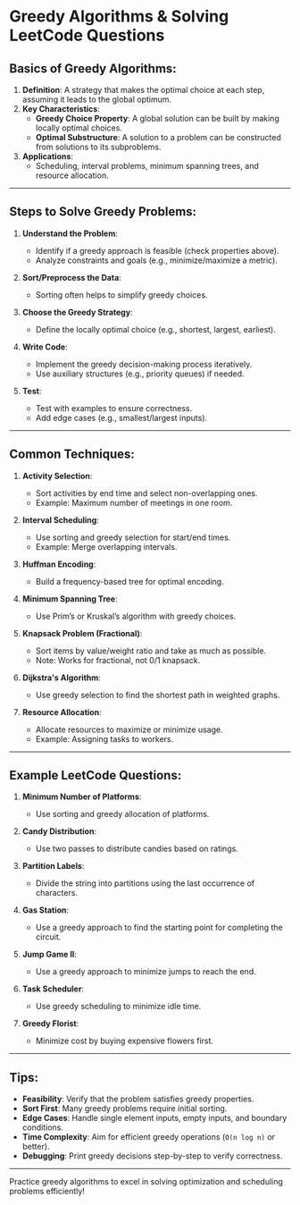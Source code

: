 
# Greedy Algorithms & Solving LeetCode Questions

## Basics of Greedy Algorithms:
1. **Definition**: A strategy that makes the optimal choice at each step, assuming it leads to the global optimum.
2. **Key Characteristics**:
   - **Greedy Choice Property**: A global solution can be built by making locally optimal choices.
   - **Optimal Substructure**: A solution to a problem can be constructed from solutions to its subproblems.
3. **Applications**:
   - Scheduling, interval problems, minimum spanning trees, and resource allocation.

---

## Steps to Solve Greedy Problems:
1. **Understand the Problem**:
   - Identify if a greedy approach is feasible (check properties above).
   - Analyze constraints and goals (e.g., minimize/maximize a metric).

2. **Sort/Preprocess the Data**:
   - Sorting often helps to simplify greedy choices.

3. **Choose the Greedy Strategy**:
   - Define the locally optimal choice (e.g., shortest, largest, earliest).

4. **Write Code**:
   - Implement the greedy decision-making process iteratively.
   - Use auxiliary structures (e.g., priority queues) if needed.

5. **Test**:
   - Test with examples to ensure correctness.
   - Add edge cases (e.g., smallest/largest inputs).

---

## Common Techniques:
1. **Activity Selection**:
   - Sort activities by end time and select non-overlapping ones.
   - Example: Maximum number of meetings in one room.

2. **Interval Scheduling**:
   - Use sorting and greedy selection for start/end times.
   - Example: Merge overlapping intervals.

3. **Huffman Encoding**:
   - Build a frequency-based tree for optimal encoding.

4. **Minimum Spanning Tree**:
   - Use Prim’s or Kruskal’s algorithm with greedy choices.

5. **Knapsack Problem (Fractional)**:
   - Sort items by value/weight ratio and take as much as possible.
   - Note: Works for fractional, not 0/1 knapsack.

6. **Dijkstra's Algorithm**:
   - Use greedy selection to find the shortest path in weighted graphs.

7. **Resource Allocation**:
   - Allocate resources to maximize or minimize usage.
   - Example: Assigning tasks to workers.

---

## Example LeetCode Questions:
1. **Minimum Number of Platforms**:
   - Use sorting and greedy allocation of platforms.

2. **Candy Distribution**:
   - Use two passes to distribute candies based on ratings.

3. **Partition Labels**:
   - Divide the string into partitions using the last occurrence of characters.

4. **Gas Station**:
   - Use a greedy approach to find the starting point for completing the circuit.

5. **Jump Game II**:
   - Use a greedy approach to minimize jumps to reach the end.

6. **Task Scheduler**:
   - Use greedy scheduling to minimize idle time.

7. **Greedy Florist**:
   - Minimize cost by buying expensive flowers first.

---

## Tips:
- **Feasibility**: Verify that the problem satisfies greedy properties.
- **Sort First**: Many greedy problems require initial sorting.
- **Edge Cases**: Handle single element inputs, empty inputs, and boundary conditions.
- **Time Complexity**: Aim for efficient greedy operations (`O(n log n)` or better).
- **Debugging**: Print greedy decisions step-by-step to verify correctness.

---

Practice greedy algorithms to excel in solving optimization and scheduling problems efficiently!
